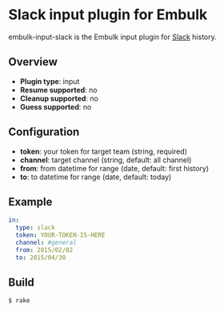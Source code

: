 # Slack input plugin for Embulk

embulk-input-slack is the Embulk input plugin for [Slack](https://slack.com) history.

## Overview

* **Plugin type**: input
* **Resume supported**: no
* **Cleanup supported**: no
* **Guess supported**: no

## Configuration

- **token**: your token for target team (string, required)
- **channel**: target channel (string, default: all channel)
- **from**: from datetime for range (date, default: first history)
- **to**: to datetime for range (date, default: today)

## Example

```yaml
in:
  type: slack
  token: YOUR-TOKEN-IS-HERE
  channel: #general
  from: 2015/02/02
  to: 2015/04/30
```


## Build

```
$ rake
```
